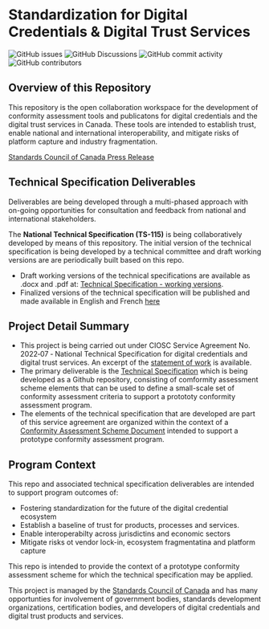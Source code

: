 # Standardization for Digital Credentials & Digital Trust Services

![GitHub issues](https://img.shields.io/github/issues/CIOSC/CAS-Digital-Credentials)
![GitHub Discussions](https://img.shields.io/github/discussions/CIOSC/CAS-Digital-Credentials)
![GitHub commit activity](https://img.shields.io/github/commit-activity/m/CIOSC/CAS-Digital-Credentials)
![GitHub contributors](https://img.shields.io/github/contributors/CIOSC/CAS-Digital-Credentials)

## Overview of this Repository

This repository is the open collaboration workspace for the development of conformity assessment tools and publicatons for digital credentials and the digital trust services in Canada. These tools are intended to establish trust, enable national and international interoperability, and mitigate risks of platform capture and industry fragmentation.


[Standards Council of Canada Press Release](https://www.scc.ca/en/news-events/news/2021/national-technical-specification-for-digital-credentials-provide-greater-privacy-and-security-for)

## Technical Specification Deliverables

Deliverables are being developed through a multi-phased approach with on-going opportunities for consultation and feedback from national and international stakeholders.

The **National Technical Specification (TS-115)** is being collaboratively developed by means of this repository. The initial version of the technical specification is being developed by a technical committee and draft working versions are are periodically built based on this repo.

* Draft working versions of the technical specifications are available as .docx and .pdf at: [Technical Specification - working versions](./build/build.md).
* Finalized versions of the technical specification will be published and made available in English and French [here](./publish/publish.md)

## Project Detail Summary

* This project is being carried out under CIOSC Service Agreement No. 2022‐07 ‐ National Technical Specification for digital credentials and digital trust services. An excerpt of the [statement of work](./docs/statement-of-work.md) is available.
* The primary deliverable is the [Technical Specification](./scheme/scheme.md) which is being developed as a Github repository, consisting of  comformity assessment scheme elements that can be used to define a small-scale set of conformity assessment criteria to support a protototy conformity assessment program.
* The elements of the technical specification that are developed are part of this service agreement are organized within the context of a [Conformity Assessment Scheme Document](./scheme/scheme.md) intended to support a prototype conformity assessment program.

## Program Context

This repo and associated technical specification deliverables are intended to support program outcomes of:

* Fostering standardization for the future of the digital credential ecosystem
* Establish a baseline of trust for products, processes and services.
* Enable interoperabilty across jurisdictins and economic sectors
* Mitigate risks ot vendor lock-in, ecosystem fragmentatina and platform capture

This repo is intended to provide the context of a prototype conformity assessment scheme for which the technical specification may be applied.

This project is managed by the [Standards Council of Canada](https://www.scc.ca/) and has many opportunties for involvement of government bodies, standards development organizations, certification bodies, and developers of digital credentials and digital trust products and services.
